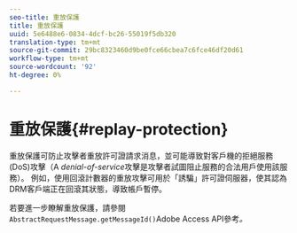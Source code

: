 ```yaml
---
seo-title: 重放保護
title: 重放保護
uuid: 5e6488e6-0834-4dcf-bc26-55019f5db320
translation-type: tm+mt
source-git-commit: 29bc8323460d9be0fce66cbea7c6fce46df20d61
workflow-type: tm+mt
source-wordcount: '92'
ht-degree: 0%

---
```



# 重放保護{#replay-protection}

重放保護可防止攻擊者重放許可證請求消息，並可能導致對客戶機的拒絕服務(DoS)攻擊（A *denial-of-service*&#x200B;攻擊是攻擊者試圖阻止服務的合法用戶使用該服務）。 例如，使用回滾計數器的重放攻擊可用於「誘騙」許可證伺服器，使其認為DRM客戶端正在回滾其狀態，導致帳戶暫停。

若要進一步瞭解重放保護，請參閱`AbstractRequestMessage.getMessageId()`Adobe Access API參考&#x200B;*。*
